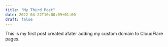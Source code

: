 ```yaml
---
title: "My Third Post"
date: 2022-04-22T10:00:09+01:00
draft: false
---
```

This is my first post created afater adding my custom domain to CloudFlare pages.
